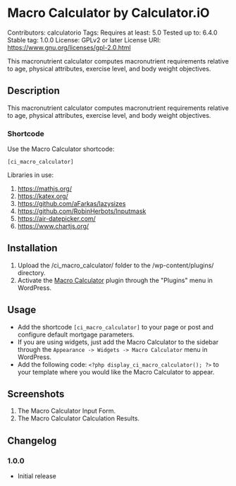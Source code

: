 # Macro Calculator by Calculator.iO
Contributors: calculatorio
Tags: 
Requires at least: 5.0
Tested up to: 6.4.0
Stable tag: 1.0.0
License: GPLv2 or later
License URI: https://www.gnu.org/licenses/gpl-2.0.html

This macronutrient calculator computes macronutrient requirements relative to age, physical attributes, exercise level, and body weight objectives.

## Description

This macronutrient calculator computes macronutrient requirements relative to age, physical attributes, exercise level, and body weight objectives.

### Shortcode

Use the Macro Calculator shortcode:

`[ci_macro_calculator]`

Libraries in use:
1. https://mathjs.org/
2. https://katex.org/
3. https://github.com/aFarkas/lazysizes
4. https://github.com/RobinHerbots/Inputmask
5. https://air-datepicker.com/
6. https://www.chartjs.org/

## Installation

1. Upload the /ci_macro_calculator/ folder to the /wp-content/plugins/ directory.
2. Activate the [Macro Calculator](https://www.calculator.io/macro-calculator/ "Macro Calculator Homepage") plugin through the "Plugins" menu in WordPress.

## Usage
* Add the shortcode `[ci_macro_calculator]` to your page or post and configure default mortgage parameters.
* If you are using widgets, just add the Macro Calculator to the sidebar through the `Appearance -> Widgets -> Macro Calculator` menu in WordPress.
* Add the following code: `<?php display_ci_macro_calculator(); ?>` to your template where you would like the Macro Calculator to appear.

## Screenshots
1. The Macro Calculator Input Form.
2. The Macro Calculator Calculation Results.

## Changelog

### 1.0.0
* Initial release

